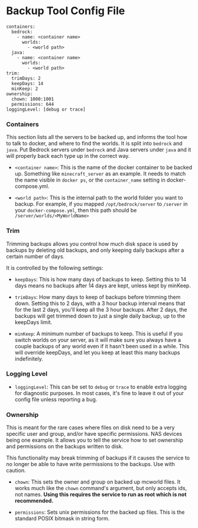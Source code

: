 # Backup Tool Config File

```
containers:
  bedrock:
    - name: <container name>
      worlds:
        - <world path>
  java:
    - name: <container name>
      worlds:
        - <world path>
trim:
  trimDays: 2
  keepDays: 14
  minKeep: 2
ownership:
  chown: 1000:1001
  permissions: 644
loggingLevel: [debug or trace]
```

### Containers

This section lists all the servers to be backed up, and informs the tool how to talk to docker, and where to find the worlds. It is split into `bedrock` and `java`. Put Bedrock servers under `bedrock` and Java servers under `java` and it will properly back each type up in the correct way.

* `<container name>`: This is the name of the docker container to be backed up. Something like `minecraft_server` as an example. It needs to match the name visible in `docker ps`, or the `container_name` setting in docker-compose.yml. 

* `<world path>`: This is the internal path to the world folder you want to backup. For example, if you mapped `/opt/bedrock/server` to `/server` in your `docker-compose.yml`, then this path should be `/server/worlds/<MyWorldName>`

### Trim

Trimming backups allows you control how much disk space is used by backups by deleting old backups, and only keeping daily backups after a certain number of days.

It is controlled by the following settings:

* `keepDays`: This is how many days of backups to keep. Setting this to 14 days means no backups after 14 days are kept, unless kept by minKeep.

* `trimDays`: How many days to keep of backups before trimming them down. Setting this to 2 days, with a 3 hour backup interval means that for the last 2 days, you'll keep all the 3 hour backups. After 2 days, the backups will get trimmed down to just a single daily backup, up to the keepDays limit. 

* `minKeep`: A minimum number of backups to keep. This is useful if you switch worlds on your server, as it will make sure you always have a couple backups of any world even if it hasn't been used in a while. This will override keepDays, and let you keep at least this many backups indefinitely.

### Logging Level

* `loggingLevel`: This can be set to `debug` or `trace` to enable extra logging for diagnostic purposes. In most cases, it's fine to leave it out of your config file unless reporting a bug. 

### Ownership

This is meant for the rare cases where files on disk need to be a very specific user and group, and/or have specific permissions. NAS devices being one example. It allows you to tell the service how to set ownership and permissions on the backups written to disk.

This functionality may break trimming of backups if it causes the service to no longer be able to have write permissions to the backups. Use with caution.

* `chown`: This sets the owner and group on backed up mcworld files. It works much like the `chown` command's argument, but only accepts ids, not names. **Using this requires the service to run as root which is not recommended.**

* `permissions`: Sets unix permissions for the backed up files. This is the standard POSIX bitmask in string form. 
